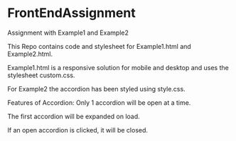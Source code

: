 # FrontEndAssignment
Assignment with Example1 and Example2

This Repo contains code and stylesheet for Example1.html and Example2.html. 

Example1.html is a responsive solution for mobile and desktop and uses the stylesheet custom.css.

For Example2 the accordion has been styled using style.css.

Features of Accordion:
Only 1 accordion will be open at a time. 

The first accordion will be expanded on load. 

If an open accordion is clicked, it will be closed.  

